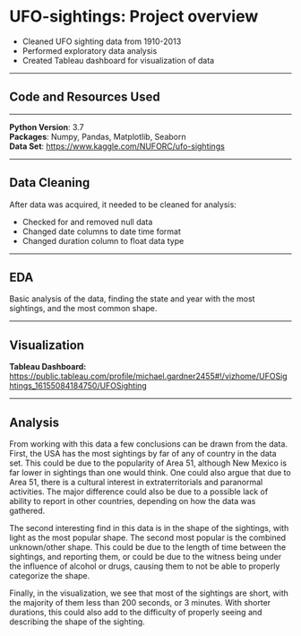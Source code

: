 # UFO-sightings: Project overview<br>
- Cleaned UFO sighting data from 1910-2013  
- Performed exploratory data analysis  
- Created Tableau dashboard for visualization of data  

---

## Code and Resources Used<br>

---

**Python Version**: 3.7  
**Packages**: Numpy, Pandas, Matplotlib, Seaborn  
**Data Set**: https://www.kaggle.com/NUFORC/ufo-sightings

 ---
 
 ## Data Cleaning<br>
 
 After data was acquired, it needed to be cleaned for analysis:
 
 - Checked for and removed null data
 - Changed date columns to date time format
 - Changed duration column to float data type

---

## EDA<br>

Basic analysis of the data, finding the state and year with the most sightings, and the most common shape. 

---

## Visualization<br>

**Tableau Dashboard:** https://public.tableau.com/profile/michael.gardner2455#!/vizhome/UFOSightings_16155084184750/UFOSighting

---

## Analysis<br>

From working with this data a few conclusions can be drawn from the data. First, the USA has the most sightings by far of any of country in the data set.
This could be due to the popularity of Area 51, although New Mexico is far lower in sightings than one would think. One could also argue that due to Area 51, there is
a cultural interest in extraterritorials and paranormal activities. The major difference could also be due to a possible lack of ability to report in other countries,
depending on how the data was gathered.<br>

The second interesting find in this data is in the shape of the sightings, with light as the most popular shape. The second most popular is the combined unknown/other shape.
This could be due to the length of time between the sightings, and reporting them, or could be due to the witness being under the influence of alcohol or drugs, causing them
to not be able to properly categorize the shape.<br>

Finally, in the visualization, we see that most of the sightings are short, with the majority of them less than 200 seconds, or 3 minutes. With shorter durations,
this could also add to the difficulty of properly seeing and describing the shape of the sighting.
